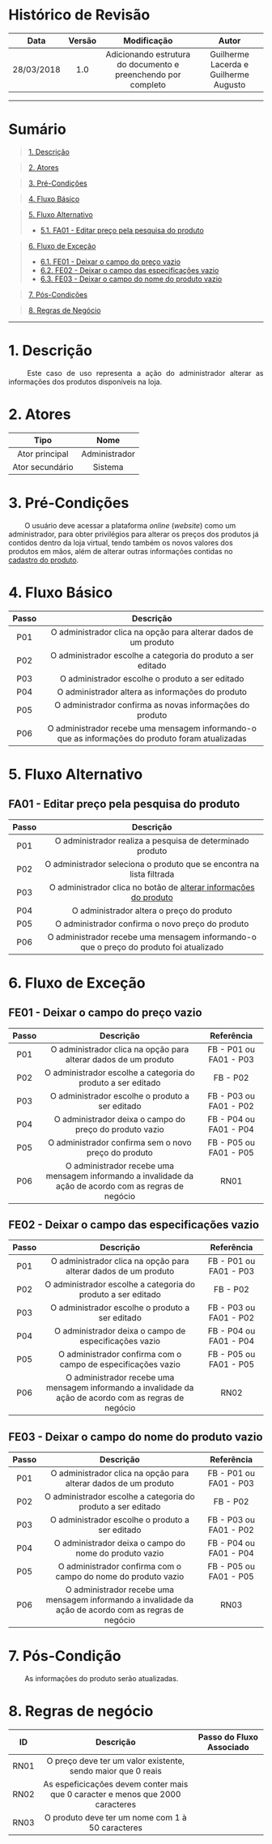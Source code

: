 # Histórico de Revisão

|    Data    | Versão |                                         Modificação                                        |                Autor                |
|:----------:|:------:|:----------------------------------------------------------------------------------------:|:-----------------------------------:|
| 28/03/2018 | 1.0 | Adicionando estrutura do documento e preenchendo por completo | Guilherme Lacerda e Guilherme Augusto |

***

# Sumário

>[1. Descrição](#1-descrição)

>[2. Atores](#2-atores)

>[3. Pré-Condições](#3-pré-condições)

>[4. Fluxo Básico](#4-fluxo-básico)

>[5. Fluxo Alternativo](#5-fluxo-alternativo)
> * [5.1. FA01 - Editar preço pela pesquisa do produto](#51-fa01---editar-preço-pela-pesquisa-do-produto)

>[6. Fluxo de Exceção](#6-fluxo-de-exceção)
> * [6.1. FE01 - Deixar o campo do preço vazio](#61-fe01---deixar-o-campo-do-preço-vazio)
> * [6.2. FE02 - Deixar o campo das especificações vazio](#62-fe02---deixar-o-campo-das-especificações-vazio)
> * [6.3. FE03 - Deixar o campo do nome do produto vazio](#63-fe03---deixar-o-campo-do-nome-do-produto-vazio)

>[7. Pós-Condições](#7-pós-condição)

>[8. Regras de Negócio](#8-regras-de-negócio)

***

# 1. Descrição
<p align="justify"> &emsp;&emsp; Este caso de uso representa a ação do administrador alterar as informações dos produtos disponíveis na loja. </p>

# 2. Atores

| Tipo | Nome |
|:----:|:----:|
|   Ator principal   |   Administrador   |
|   Ator secundário  |      Sistema      |

# 3. Pré-Condições
&emsp;&emsp; O usuário deve acessar a plataforma <i>online</i> (<i>website</i>) como um administrador, para obter privilégios para alterar os preços dos produtos já contidos dentro da loja virtual, tendo também os novos valores dos produtos em mãos, além de alterar outras informações contidas no [cadastro do produto](https://github.com/Desenho-1-2018-G-6/docs/wiki/Cadastrar-Produto).

# 4. Fluxo Básico

| Passo | Descrição |
|:----:|:----:|
|   P01   |   O administrador clica na opção para alterar dados de um produto  |
|   P02   |   O administrador escolhe a categoria do produto a ser editado |
|   P03   |   O administrador escolhe o produto a ser editado   |
|   P04   |   O administrador altera as informações do produto   |
|   P05   |   O administrador confirma as novas informações do produto  |
|   P06   |   O administrador recebe uma mensagem informando-o que as informações do produto foram atualizadas |

# 5. Fluxo Alternativo

## FA01 - Editar preço pela pesquisa do produto

| Passo | Descrição |
|:----:|:----:|
|   P01   |   O administrador realiza a pesquisa de determinado produto   |
|   P02   |   O administrador seleciona o produto que se encontra na lista filtrada   |
|   P03   |   O administrador clica no botão de [alterar informações do produto](https://github.com/Desenho-1-2018-G-6/docs/wiki/Alterar-Produto)   |
|   P04   |   O administrador altera o preço do produto   |
|   P05   |   O administrador confirma o novo preço do produto  |
|   P06   |   O administrador recebe uma mensagem informando-o que o preço do produto foi atualizado |

# 6. Fluxo de Exceção

## FE01 - Deixar o campo do preço vazio

| Passo | Descrição | Referência |
|:----:|:----:|:----------------:|
|   P01   |   O administrador clica na opção para alterar dados de um produto   |       FB - P01 ou FA01 - P03         |
|   P02   |   O administrador escolhe a categoria do produto a ser editado |        FB - P02        |
|   P03   |   O administrador escolhe o produto a ser editado   |        FB - P03 ou FA01 - P02          |
|   P04   |   O administrador deixa o campo do preço do produto vazio    |         FB - P04 ou FA01 - P04         |
|   P05   |   O administrador confirma sem o novo preço do produto   |        FB - P05 ou FA01 - P05          |
|   P06   |   O administrador recebe uma mensagem informando a invalidade da ação de acordo com as regras de negócio   |         RN01         |

## FE02 - Deixar o campo das especificações vazio

| Passo | Descrição | Referência |
|:----:|:----:|:----------------:|
|   P01   |   O administrador clica na opção para alterar dados de um produto   |       FB - P01 ou FA01 - P03         |
|   P02   |   O administrador escolhe a categoria do produto a ser editado |        FB - P02        |
|   P03   |   O administrador escolhe o produto a ser editado   |         FB - P03 ou FA01 - P02         |
|   P04   |   O administrador deixa o campo de especificações vazio   |         FB - P04 ou FA01 - P04         |
|   P05   |   O administrador confirma com o campo de especificações vazio   |         FB - P05 ou FA01 - P05         |
|   P06   |   O administrador recebe uma mensagem informando a invalidade da ação de acordo com as regras de negócio   |         RN02         |

## FE03 - Deixar o campo do nome do produto vazio

| Passo | Descrição | Referência |
|:----:|:----:|:----------------:|
|   P01   |   O administrador clica na opção para alterar dados de um produto   |         FB - P01 ou FA01 - P03          |
|   P02   |   O administrador escolhe a categoria do produto a ser editado |        FB - P02        |
|   P03   |   O administrador escolhe o produto a ser editado   |         FB - P03 ou FA01 - P02         |
|   P04   |   O administrador deixa o campo do nome do produto vazio   |        FB - P04 ou FA01 - P04          |
|   P05   |   O administrador confirma com o campo do nome do produto vazio   |         FB - P05 ou FA01 - P05         |
|   P06   |   O administrador recebe uma mensagem informando a invalidade da ação de acordo com as regras de negócio   |        RN03          |

# 7. Pós-Condição
 <p align="justify"> &emsp;&emsp; As informações do produto serão atualizadas. </p>

# 8. Regras de negócio

| ID | Descrição | Passo do Fluxo Associado |
|:----:|:----:|:----------------:|
|   RN01   |   O preço deve ter um valor existente, sendo maior que 0 reais   |                  |
|   RN02   |   As espeficicações devem conter mais que 0 caracter e menos que 2000 caracteres   |                  |
|   RN03   |   O produto deve ter um nome com 1 à 50 caracteres  |                  |
